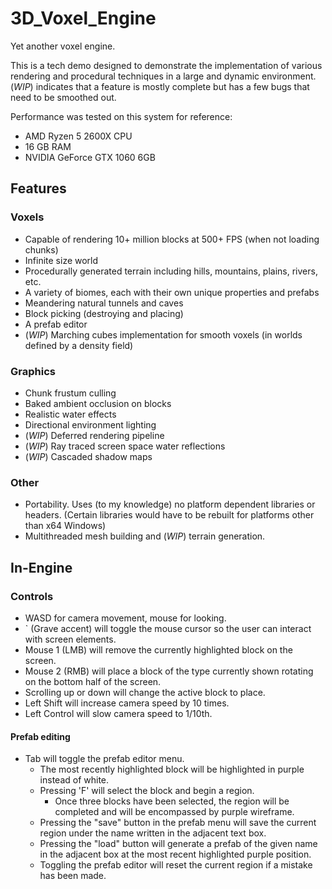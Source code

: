 # 3D_Voxel_Engine
Yet another voxel engine.

This is a tech demo designed to demonstrate the implementation of various rendering and procedural techniques in a large and dynamic environment.
(*WIP*) indicates that a feature is mostly complete but has a few bugs that need to be smoothed out. 

Performance was tested on this system for reference:
- AMD Ryzen 5 2600X CPU
- 16 GB RAM
- NVIDIA GeForce GTX 1060 6GB

## Features
### Voxels
- Capable of rendering 10+ million blocks at 500+ FPS (when not loading chunks)
- Infinite size world
- Procedurally generated terrain including hills, mountains, plains, rivers, etc.
- A variety of biomes, each with their own unique properties and prefabs
- Meandering natural tunnels and caves
- Block picking (destroying and placing)
- A prefab editor
- (*WIP*) Marching cubes implementation for smooth voxels (in worlds defined by a density field)

### Graphics
- Chunk frustum culling
- Baked ambient occlusion on blocks
- Realistic water effects
- Directional environment lighting
- (*WIP*) Deferred rendering pipeline
- (*WIP*) Ray traced screen space water reflections
- (*WIP*) Cascaded shadow maps

### Other
- Portability. Uses (to my knowledge) no platform dependent libraries or headers. (Certain libraries would have to be rebuilt for platforms other than x64 Windows)
- Multithreaded mesh building and (*WIP*) terrain generation.


## In-Engine
### Controls
- WASD for camera movement, mouse for looking.
- \` (Grave accent) will toggle the mouse cursor so the user can interact with screen elements.
- Mouse 1 (LMB) will remove the currently highlighted block on the screen.
- Mouse 2 (RMB) will place a block of the type currently shown rotating on the bottom half of the screen.
- Scrolling up or down will change the active block to place.
- Left Shift will increase camera speed by 10 times.
- Left Control will slow camera speed to 1/10th.

#### Prefab editing
- Tab will toggle the prefab editor menu.
  - The most recently highlighted block will be highlighted in purple instead of white.
  - Pressing 'F' will select the block and begin a region.
    - Once three blocks have been selected, the region will be completed and will be encompassed by purple wireframe.
  - Pressing the "save" button in the prefab menu will save the current region under the name written in the adjacent text box.
  - Pressing the "load" button will generate a prefab of the given name in the adjacent box at the most recent highlighted purple position.
  - Toggling the prefab editor will reset the current region if a mistake has been made.
